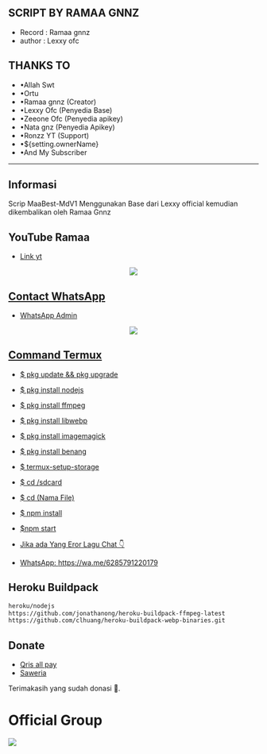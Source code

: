 ## SCRIPT BY RAMAA GNNZ
-  Record : Ramaa gnnz
-  author : Lexxy ofc

## THANKS TO
-   •Allah Swt
-   •Ortu
-   •Ramaa gnnz (Creator)
-   •Lexxy Ofc (Penyedia Base)
-   •Zeeone Ofc (Penyedia apikey)
-   •Nata gnz (Penyedia Apikey)
-   •Ronzz YT (Support)
-   •${setting.ownerName}
-   •And My Subscriber 

---

## Informasi
Scrip MaaBest-MdV1 Menggunakan Base dari Lexxy official kemudian dikembalikan oleh Ramaa Gnnz

## YouTube Ramaa
- [Link yt](https://youtube.com/@ramaagnnz961?si=EnSIkaIECMiOmarE)

<p align="center">
<a href="https://youtube.com/@ramaagnnz961?si=EnSIkaIECMiOmarE"><img src="https://telegra.ph/file/bbabc9951ac56bea354b9.jpg" />
</p>

## Contact WhatsApp 
- [WhatsApp Admin](https://wa.me/6285791220179)

<p align="center">
<a href="https://wa.me/6285791220179"><img src="https://telegra.ph/file/bbabc9951ac56bea354b9.jpg" />
</p>

## Command Termux
-  $ pkg update && pkg upgrade
-  $ pkg install nodejs
-  $ pkg install ffmpeg 
-  $ pkg install libwebp 
-  $ pkg install imagemagick 
-  $ pkg install benang
-  $ termux-setup-storage
-  $ cd /sdcard
-  $ cd (Nama File)
-  $ npm install 
-  $npm start

-  Jika ada Yang Eror Lagu Chat 👇
-  WhatsApp: https://wa.me/6285791220179

## Heroku Buildpack
```bash
heroku/nodejs
https://github.com/jonathanong/heroku-buildpack-ffmpeg-latest
https://github.com/clhuang/heroku-buildpack-webp-binaries.git
```

## Donate
- [Qris all pay](https://telegra.ph/file/01ad28fe8c110ce351f8a.jpg)
- [Saweria](https://saweria.co/Ramaa1)

Terimakasih yang sudah donasi 🙏.

# Official Group
<a href="https://chat.whatsapp.com/JYjwm7vfjdB69FrnyuwoEF"><img src="https://img.shields.io/badge/Toko Ramaa Ofc-25D366?style=for-the-badge&logo=whatsapp&logoColor=white" />



